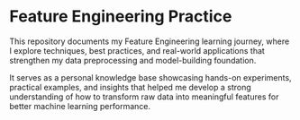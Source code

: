 # Feature Engineering Practice

This repository documents my Feature Engineering learning journey, where I explore techniques, best practices, and real-world applications that strengthen my data preprocessing and model-building foundation.

It serves as a personal knowledge base showcasing hands-on experiments, practical examples, and insights that helped me develop a strong understanding of how to transform raw data into meaningful features for better machine learning performance.